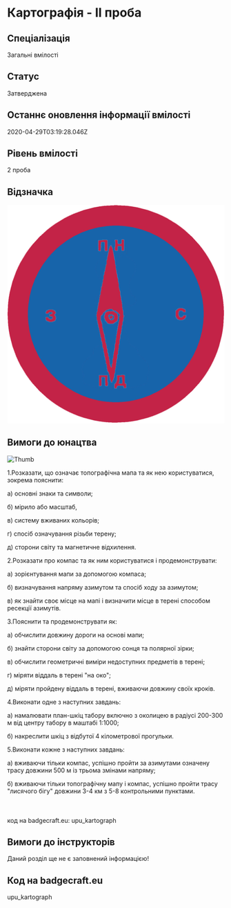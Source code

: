 # Картографія - ІІ проба

## Спеціалізація

Загальні вмілості

## Статус

Затверджена

## Останнє оновлення інформації вмілості

2020-04-29T03:19:28.046Z

## Рівень вмілості

2 проба

## Відзначка

![Відзначка](../images/Kartohrafiia_II/___________.jpg)

## Вимоги до юнацтва

<p><img alt="Thumb            " src="/uploads/textareas/bootsy/image/46/small____________.jpg"><br></p><p>1.Розказати, що означає топографічна мапа та як нею
користуватися, зокрема пояснити:</p>

<p>а) основні знаки та символи;</p>

<p>б) мірило або масштаб,</p>

<p>в) систему вживаних кольорів;</p>

<p>г) спосіб означування різьби терену;</p>

<p>д) сторони світу та магнетичне відхилення.</p>

<p>2.Розказати про компас та як ним користуватися і
продемонструвати:</p>

<p>а) зорієнтування мапи за допомогою компаса;</p>

<p>б) визначування напряму азимутом та спосіб ходу за
азимутом;</p>

<p>в) як знайти своє місце на мапі і визначити місце в
терені способом ресекції азимутів. </p>

<p>3.Пояснити та продемонструвати як:</p>

<p>а) обчислити довжину дороги на основі мапи;</p>

<p>б) знайти сторони світу за допомогою сонця та полярної
зірки;</p>

<p>в) обчислити геометричні виміри недоступних предметів в
терені;</p>

<p>г) міряти віддаль в терені "на око";</p>

<p>д) міряти пройдену віддаль в терені, вживаючи довжину
своїх кроків.</p>

<p>4.Виконати одне з наступних завдань:</p>

<p>а) намалювати план-шкіц табору включно з околицею в
радіусі 200-300 м від центру табору в маштабі 1:1000;</p>

<p>б) накреслити шкіц з відбутої 4 кілометрової прогульки. </p>

<p>5.Виконати кожне з наступних завдань:</p>

<p>а) вживаючи тільки компас, успішно пройти за азимутами
означену трасу довжини 500 м із трьома змінами напряму;</p>

б) вживаючи тільки
топографічну мапу і компас, успішно пройти трасу "лисячого бігу"
довжини 3-4 км з 5-8 контрольними пунктами.<br><br><br><br>код на badgecraft.eu: upu_kartograph<br>

## Вимоги до інструкторів

Даний розділ ще не є заповнений інформацією!

## Код на badgecraft.eu

upu_kartograph